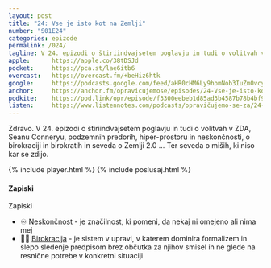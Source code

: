 ```yaml
---
layout: post
title: "24: Vse je isto kot na Zemlji"
number: "S01E24"
categories: epizode
permalink: /024/
tagline: V 24. epizodi o štiriindvajsetem poglavju in tudi o volitvah v ZDA, Seanu Conneryu, podzemnih predorih, hiper-prostoru in neskončnosti, o birokraciji in birokratih in o Zemlji 2.0. Ter seveda o miših.
apple:		https://apple.co/38tDSJd
pocket:		https://pca.st/lae6itb6
overcast:	https://overcast.fm/+beHiz6htk
google:		https://podcasts.google.com/feed/aHR0cHM6Ly9hbmNob3IuZm0vcy8yMmI1YTUwMC9wb2RjYXN0L3Jzcw/episode/NmM5N2MzZTctOGM2My00MGQzLTgzYzMtZGE1NjZlNzFhYmEw?sa=X&ved=0CAUQkfYCahcKEwiot7D3gK_4AhUAAAAAHQAAAAAQCg
anchor:		https://anchor.fm/opravicujemose/episodes/24-Vse-je-isto-kot-na-Zemlji-em6s0o
podkite:	https://pod.link/opr/episode/f3300eebeb1d85ad3b4587b78b4bf9d1
listen:		https://www.listennotes.com/podcasts/opravičujemo-se-za/24-vse-je-isto-kot-na-zemlji-zXw3fZa9LGR/embed/
---
```


Zdravo. V 24. epizodi o štiriindvajsetem poglavju in tudi o volitvah v ZDA, Seanu Conneryu, podzemnih predorih, hiper-prostoru in neskončnosti, o birokraciji in birokratih in seveda o Zemlji 2.0 ... Ter seveda o miših, ki niso kar se zdijo.

{% include player.html %}
{% include poslusaj.html %}

#### Zapiski

Zapiski
- ♾ [Neskončnost](https://sl.wikipedia.org/wiki/Neskončnost) - je značilnost, ki pomeni, da nekaj ni omejeno ali nima mej
- 👩‍🏫 [Birokracija](https://sl.wikipedia.org/wiki/Birokracija) - je sistem v upravi, v katerem dominira formalizem in slepo sledenje predpisom brez občutka za njihov smisel in ne glede na resnične potrebe v konkretni situaciji